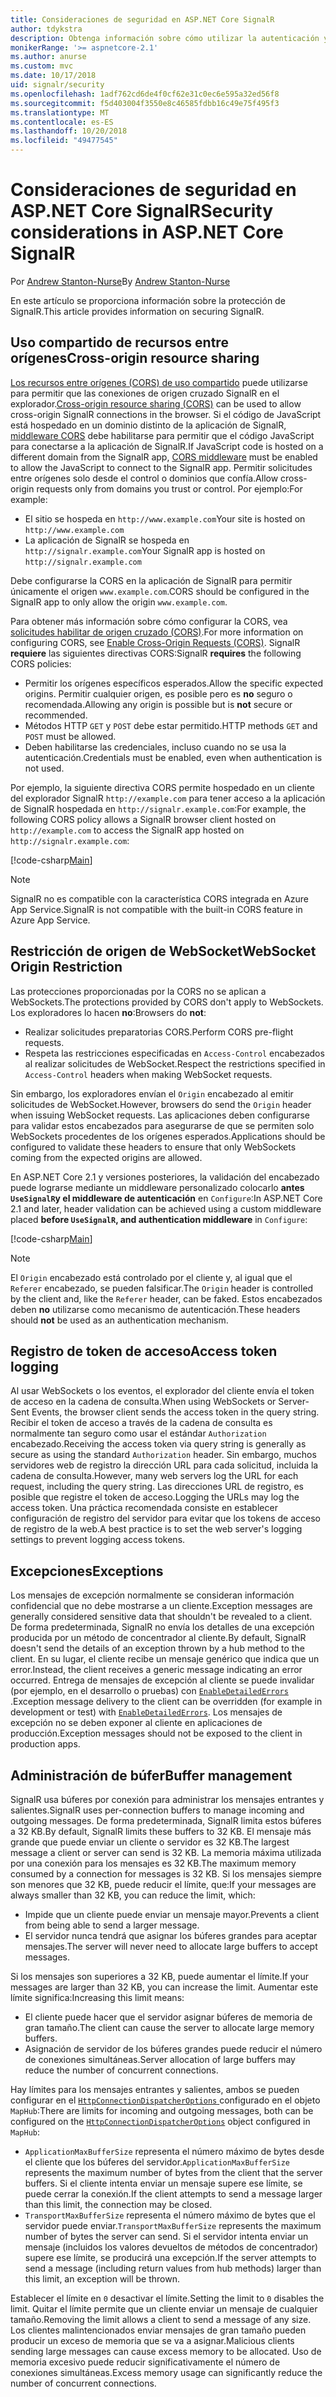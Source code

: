 ```yaml
---
title: Consideraciones de seguridad en ASP.NET Core SignalR
author: tdykstra
description: Obtenga información sobre cómo utilizar la autenticación y autorización en ASP.NET Core SignalR.
monikerRange: '>= aspnetcore-2.1'
ms.author: anurse
ms.custom: mvc
ms.date: 10/17/2018
uid: signalr/security
ms.openlocfilehash: 1adf762cd6de4f0cf62e31c0ec6e595a32ed56f8
ms.sourcegitcommit: f5d403004f3550e8c46585fdbb16c49e75f495f3
ms.translationtype: MT
ms.contentlocale: es-ES
ms.lasthandoff: 10/20/2018
ms.locfileid: "49477545"
---
```

# <a name="security-considerations-in-aspnet-core-signalr"></a><span data-ttu-id="16992-103">Consideraciones de seguridad en ASP.NET Core SignalR</span><span class="sxs-lookup"><span data-stu-id="16992-103">Security considerations in ASP.NET Core SignalR</span></span>

<span data-ttu-id="16992-104">Por [Andrew Stanton-Nurse](https://twitter.com/anurse)</span><span class="sxs-lookup"><span data-stu-id="16992-104">By [Andrew Stanton-Nurse](https://twitter.com/anurse)</span></span>

<span data-ttu-id="16992-105">En este artículo se proporciona información sobre la protección de SignalR.</span><span class="sxs-lookup"><span data-stu-id="16992-105">This article provides information on securing SignalR.</span></span>

## <a name="cross-origin-resource-sharing"></a><span data-ttu-id="16992-106">Uso compartido de recursos entre orígenes</span><span class="sxs-lookup"><span data-stu-id="16992-106">Cross-origin resource sharing</span></span>

<span data-ttu-id="16992-107">[Los recursos entre orígenes (CORS) de uso compartido](https://www.w3.org/TR/cors/) puede utilizarse para permitir que las conexiones de origen cruzado SignalR en el explorador.</span><span class="sxs-lookup"><span data-stu-id="16992-107">[Cross-origin resource sharing (CORS)](https://www.w3.org/TR/cors/) can be used to allow cross-origin SignalR connections in the browser.</span></span> <span data-ttu-id="16992-108">Si el código de JavaScript está hospedado en un dominio distinto de la aplicación de SignalR, [middleware CORS](xref:security/cors) debe habilitarse para permitir que el código JavaScript para conectarse a la aplicación de SignalR.</span><span class="sxs-lookup"><span data-stu-id="16992-108">If JavaScript code is hosted on a different domain from the SignalR app, [CORS middleware](xref:security/cors) must be enabled to allow the JavaScript to connect to the SignalR app.</span></span> <span data-ttu-id="16992-109">Permitir solicitudes entre orígenes solo desde el control o dominios que confía.</span><span class="sxs-lookup"><span data-stu-id="16992-109">Allow cross-origin requests only from domains you trust or control.</span></span> <span data-ttu-id="16992-110">Por ejemplo:</span><span class="sxs-lookup"><span data-stu-id="16992-110">For example:</span></span>

* <span data-ttu-id="16992-111">El sitio se hospeda en `http://www.example.com`</span><span class="sxs-lookup"><span data-stu-id="16992-111">Your site is hosted on `http://www.example.com`</span></span>
* <span data-ttu-id="16992-112">La aplicación de SignalR se hospeda en `http://signalr.example.com`</span><span class="sxs-lookup"><span data-stu-id="16992-112">Your SignalR app is hosted on `http://signalr.example.com`</span></span>

<span data-ttu-id="16992-113">Debe configurarse la CORS en la aplicación de SignalR para permitir únicamente el origen `www.example.com`.</span><span class="sxs-lookup"><span data-stu-id="16992-113">CORS should be configured in the SignalR app to only allow the origin `www.example.com`.</span></span>

<span data-ttu-id="16992-114">Para obtener más información sobre cómo configurar la CORS, vea [solicitudes habilitar de origen cruzado (CORS)](xref:security/cors).</span><span class="sxs-lookup"><span data-stu-id="16992-114">For more information on configuring CORS, see [Enable Cross-Origin Requests (CORS)](xref:security/cors).</span></span> <span data-ttu-id="16992-115">SignalR **requiere** las siguientes directivas CORS:</span><span class="sxs-lookup"><span data-stu-id="16992-115">SignalR **requires** the following CORS policies:</span></span>

* <span data-ttu-id="16992-116">Permitir los orígenes específicos esperados.</span><span class="sxs-lookup"><span data-stu-id="16992-116">Allow the specific expected origins.</span></span> <span data-ttu-id="16992-117">Permitir cualquier origen, es posible pero es **no** seguro o recomendada.</span><span class="sxs-lookup"><span data-stu-id="16992-117">Allowing any origin is possible but is **not** secure or recommended.</span></span>
* <span data-ttu-id="16992-118">Métodos HTTP `GET` y `POST` debe estar permitido.</span><span class="sxs-lookup"><span data-stu-id="16992-118">HTTP methods `GET` and `POST` must be allowed.</span></span>
* <span data-ttu-id="16992-119">Deben habilitarse las credenciales, incluso cuando no se usa la autenticación.</span><span class="sxs-lookup"><span data-stu-id="16992-119">Credentials must be enabled, even when authentication is not used.</span></span>

<span data-ttu-id="16992-120">Por ejemplo, la siguiente directiva CORS permite hospedado en un cliente del explorador SignalR `http://example.com` para tener acceso a la aplicación de SignalR hospedada en `http://signalr.example.com`:</span><span class="sxs-lookup"><span data-stu-id="16992-120">For example, the following CORS policy allows a SignalR browser client hosted on `http://example.com` to access the SignalR app hosted on `http://signalr.example.com`:</span></span>

[!code-csharp[Main](security/sample/Startup.cs?name=snippet1)]

> [!NOTE]
> <span data-ttu-id="16992-121">SignalR no es compatible con la característica CORS integrada en Azure App Service.</span><span class="sxs-lookup"><span data-stu-id="16992-121">SignalR is not compatible with the built-in CORS feature in Azure App Service.</span></span>

## <a name="websocket-origin-restriction"></a><span data-ttu-id="16992-122">Restricción de origen de WebSocket</span><span class="sxs-lookup"><span data-stu-id="16992-122">WebSocket Origin Restriction</span></span>

<span data-ttu-id="16992-123">Las protecciones proporcionadas por la CORS no se aplican a WebSockets.</span><span class="sxs-lookup"><span data-stu-id="16992-123">The protections provided by CORS don't apply to WebSockets.</span></span> <span data-ttu-id="16992-124">Los exploradores lo hacen **no**:</span><span class="sxs-lookup"><span data-stu-id="16992-124">Browsers do **not**:</span></span>

* <span data-ttu-id="16992-125">Realizar solicitudes preparatorias CORS.</span><span class="sxs-lookup"><span data-stu-id="16992-125">Perform CORS pre-flight requests.</span></span>
* <span data-ttu-id="16992-126">Respeta las restricciones especificadas en `Access-Control` encabezados al realizar solicitudes de WebSocket.</span><span class="sxs-lookup"><span data-stu-id="16992-126">Respect the restrictions specified in `Access-Control` headers when making WebSocket requests.</span></span>

<span data-ttu-id="16992-127">Sin embargo, los exploradores envían el `Origin` encabezado al emitir solicitudes de WebSocket.</span><span class="sxs-lookup"><span data-stu-id="16992-127">However, browsers do send the `Origin` header when issuing WebSocket requests.</span></span> <span data-ttu-id="16992-128">Las aplicaciones deben configurarse para validar estos encabezados para asegurarse de que se permiten solo WebSockets procedentes de los orígenes esperados.</span><span class="sxs-lookup"><span data-stu-id="16992-128">Applications should be configured to validate these headers to ensure that only WebSockets coming from the expected origins are allowed.</span></span>

<span data-ttu-id="16992-129">En ASP.NET Core 2.1 y versiones posteriores, la validación del encabezado puede lograrse mediante un middleware personalizado colocarlo **antes `UseSignalR`y el middleware de autenticación** en `Configure`:</span><span class="sxs-lookup"><span data-stu-id="16992-129">In ASP.NET Core 2.1 and later, header validation can be achieved using a custom middleware placed **before `UseSignalR`, and authentication middleware** in `Configure`:</span></span>

[!code-csharp[Main](security/sample/Startup.cs?name=snippet2)]

> [!NOTE]
> <span data-ttu-id="16992-130">El `Origin` encabezado está controlado por el cliente y, al igual que el `Referer` encabezado, se pueden falsificar.</span><span class="sxs-lookup"><span data-stu-id="16992-130">The `Origin` header is controlled by the client and, like the `Referer` header, can be faked.</span></span> <span data-ttu-id="16992-131">Estos encabezados deben **no** utilizarse como mecanismo de autenticación.</span><span class="sxs-lookup"><span data-stu-id="16992-131">These headers should **not** be used as an authentication mechanism.</span></span>

## <a name="access-token-logging"></a><span data-ttu-id="16992-132">Registro de token de acceso</span><span class="sxs-lookup"><span data-stu-id="16992-132">Access token logging</span></span>

<span data-ttu-id="16992-133">Al usar WebSockets o los eventos, el explorador del cliente envía el token de acceso en la cadena de consulta.</span><span class="sxs-lookup"><span data-stu-id="16992-133">When using WebSockets or Server-Sent Events, the browser client sends the access token in the query string.</span></span> <span data-ttu-id="16992-134">Recibir el token de acceso a través de la cadena de consulta es normalmente tan seguro como usar el estándar `Authorization` encabezado.</span><span class="sxs-lookup"><span data-stu-id="16992-134">Receiving the access token via query string is generally as secure as using the standard `Authorization` header.</span></span> <span data-ttu-id="16992-135">Sin embargo, muchos servidores web de registro la dirección URL para cada solicitud, incluida la cadena de consulta.</span><span class="sxs-lookup"><span data-stu-id="16992-135">However, many web servers log the URL for each request, including the query string.</span></span> <span data-ttu-id="16992-136">Las direcciones URL de registro, es posible que registre el token de acceso.</span><span class="sxs-lookup"><span data-stu-id="16992-136">Logging the URLs may log the access token.</span></span> <span data-ttu-id="16992-137">Una práctica recomendada consiste en establecer configuración de registro del servidor para evitar que los tokens de acceso de registro de la web.</span><span class="sxs-lookup"><span data-stu-id="16992-137">A best practice is to set the web server's logging settings to prevent logging access tokens.</span></span>

## <a name="exceptions"></a><span data-ttu-id="16992-138">Excepciones</span><span class="sxs-lookup"><span data-stu-id="16992-138">Exceptions</span></span>

<span data-ttu-id="16992-139">Los mensajes de excepción normalmente se consideran información confidencial que no debe mostrarse a un cliente.</span><span class="sxs-lookup"><span data-stu-id="16992-139">Exception messages are generally considered sensitive data that shouldn't be revealed to a client.</span></span> <span data-ttu-id="16992-140">De forma predeterminada, SignalR no envía los detalles de una excepción producida por un método de concentrador al cliente.</span><span class="sxs-lookup"><span data-stu-id="16992-140">By default, SignalR doesn't send the details of an exception thrown by a hub method to the client.</span></span> <span data-ttu-id="16992-141">En su lugar, el cliente recibe un mensaje genérico que indica que un error.</span><span class="sxs-lookup"><span data-stu-id="16992-141">Instead, the client receives a generic message indicating an error occurred.</span></span> <span data-ttu-id="16992-142">Entrega de mensajes de excepción al cliente se puede invalidar (por ejemplo, en el desarrollo o pruebas) con [ `EnableDetailedErrors` ](xref:signalr/configuration#configure-server-options).</span><span class="sxs-lookup"><span data-stu-id="16992-142">Exception message delivery to the client can be overridden (for example in development or test) with [`EnableDetailedErrors`](xref:signalr/configuration#configure-server-options).</span></span> <span data-ttu-id="16992-143">Los mensajes de excepción no se deben exponer al cliente en aplicaciones de producción.</span><span class="sxs-lookup"><span data-stu-id="16992-143">Exception messages should not be exposed to the client in production apps.</span></span>

## <a name="buffer-management"></a><span data-ttu-id="16992-144">Administración de búfer</span><span class="sxs-lookup"><span data-stu-id="16992-144">Buffer management</span></span>

<span data-ttu-id="16992-145">SignalR usa búferes por conexión para administrar los mensajes entrantes y salientes.</span><span class="sxs-lookup"><span data-stu-id="16992-145">SignalR uses per-connection buffers to manage incoming and outgoing messages.</span></span> <span data-ttu-id="16992-146">De forma predeterminada, SignalR limita estos búferes a 32 KB.</span><span class="sxs-lookup"><span data-stu-id="16992-146">By default, SignalR limits these buffers to 32 KB.</span></span> <span data-ttu-id="16992-147">El mensaje más grande que puede enviar un cliente o servidor es 32 KB.</span><span class="sxs-lookup"><span data-stu-id="16992-147">The largest message a client or server can send is 32 KB.</span></span> <span data-ttu-id="16992-148">La memoria máxima utilizada por una conexión para los mensajes es 32 KB.</span><span class="sxs-lookup"><span data-stu-id="16992-148">The maximum memory consumed by a connection for messages is 32 KB.</span></span> <span data-ttu-id="16992-149">Si los mensajes siempre son menores que 32 KB, puede reducir el límite, que:</span><span class="sxs-lookup"><span data-stu-id="16992-149">If your messages are always smaller than 32 KB, you can reduce the limit, which:</span></span>

* <span data-ttu-id="16992-150">Impide que un cliente puede enviar un mensaje mayor.</span><span class="sxs-lookup"><span data-stu-id="16992-150">Prevents a client from being able to send a larger message.</span></span>
* <span data-ttu-id="16992-151">El servidor nunca tendrá que asignar los búferes grandes para aceptar mensajes.</span><span class="sxs-lookup"><span data-stu-id="16992-151">The server will never need to allocate large buffers to accept messages.</span></span>

<span data-ttu-id="16992-152">Si los mensajes son superiores a 32 KB, puede aumentar el límite.</span><span class="sxs-lookup"><span data-stu-id="16992-152">If your messages are larger than 32 KB, you can increase the limit.</span></span> <span data-ttu-id="16992-153">Aumentar este límite significa:</span><span class="sxs-lookup"><span data-stu-id="16992-153">Increasing this limit means:</span></span>

* <span data-ttu-id="16992-154">El cliente puede hacer que el servidor asignar búferes de memoria de gran tamaño.</span><span class="sxs-lookup"><span data-stu-id="16992-154">The client can cause the server to allocate large memory buffers.</span></span>
* <span data-ttu-id="16992-155">Asignación de servidor de los búferes grandes puede reducir el número de conexiones simultáneas.</span><span class="sxs-lookup"><span data-stu-id="16992-155">Server allocation of large buffers may reduce the number of concurrent connections.</span></span>

<span data-ttu-id="16992-156">Hay límites para los mensajes entrantes y salientes, ambos se pueden configurar en el [ `HttpConnectionDispatcherOptions` ](xref:signalr/configuration#configure-server-options) configurado en el objeto `MapHub`:</span><span class="sxs-lookup"><span data-stu-id="16992-156">There are limits for incoming and outgoing messages, both can be configured on the [`HttpConnectionDispatcherOptions`](xref:signalr/configuration#configure-server-options) object configured in `MapHub`:</span></span>

* <span data-ttu-id="16992-157">`ApplicationMaxBufferSize` representa el número máximo de bytes desde el cliente que los búferes del servidor.</span><span class="sxs-lookup"><span data-stu-id="16992-157">`ApplicationMaxBufferSize` represents the maximum number of bytes from the client that the server buffers.</span></span> <span data-ttu-id="16992-158">Si el cliente intenta enviar un mensaje supere ese límite, se puede cerrar la conexión.</span><span class="sxs-lookup"><span data-stu-id="16992-158">If the client attempts to send a message larger than this limit, the connection may be closed.</span></span>
* <span data-ttu-id="16992-159">`TransportMaxBufferSize` representa el número máximo de bytes que el servidor puede enviar.</span><span class="sxs-lookup"><span data-stu-id="16992-159">`TransportMaxBufferSize` represents the maximum number of bytes the server can send.</span></span> <span data-ttu-id="16992-160">Si el servidor intenta enviar un mensaje (incluidos los valores devueltos de métodos de concentrador) supere ese límite, se producirá una excepción.</span><span class="sxs-lookup"><span data-stu-id="16992-160">If the server attempts to send a message (including return values from hub methods) larger than this limit, an exception will be thrown.</span></span>

<span data-ttu-id="16992-161">Establecer el límite en `0` desactivar el límite.</span><span class="sxs-lookup"><span data-stu-id="16992-161">Setting the limit to `0` disables the limit.</span></span> <span data-ttu-id="16992-162">Quitar el límite permite que un cliente enviar un mensaje de cualquier tamaño.</span><span class="sxs-lookup"><span data-stu-id="16992-162">Removing the limit allows a client to send a message of any size.</span></span> <span data-ttu-id="16992-163">Los clientes malintencionados enviar mensajes de gran tamaño pueden producir un exceso de memoria que se va a asignar.</span><span class="sxs-lookup"><span data-stu-id="16992-163">Malicious clients sending large messages can cause excess memory to be allocated.</span></span> <span data-ttu-id="16992-164">Uso de memoria excesivo puede reducir significativamente el número de conexiones simultáneas.</span><span class="sxs-lookup"><span data-stu-id="16992-164">Excess memory usage can significantly reduce the number of concurrent connections.</span></span>
